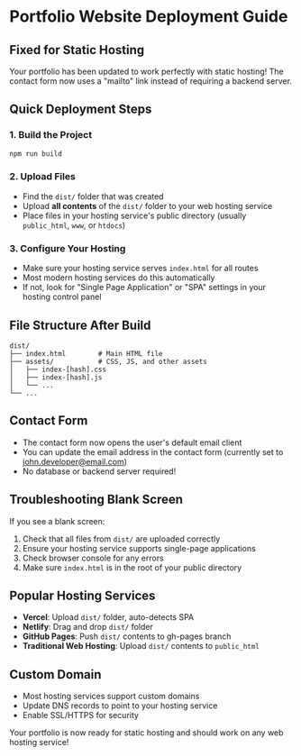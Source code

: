 # Portfolio Website Deployment Guide

## Fixed for Static Hosting

Your portfolio has been updated to work perfectly with static hosting! The contact form now uses a "mailto" link instead of requiring a backend server.

## Quick Deployment Steps

### 1. Build the Project
```bash
npm run build
```

### 2. Upload Files
- Find the `dist/` folder that was created
- Upload **all contents** of the `dist/` folder to your web hosting service
- Place files in your hosting service's public directory (usually `public_html`, `www`, or `htdocs`)

### 3. Configure Your Hosting
- Make sure your hosting service serves `index.html` for all routes
- Most modern hosting services do this automatically
- If not, look for "Single Page Application" or "SPA" settings in your hosting control panel

## File Structure After Build
```
dist/
├── index.html        # Main HTML file
├── assets/           # CSS, JS, and other assets
│   ├── index-[hash].css
│   ├── index-[hash].js
│   └── ...
└── ...
```

## Contact Form
- The contact form now opens the user's default email client
- You can update the email address in the contact form (currently set to john.developer@email.com)
- No database or backend server required!

## Troubleshooting Blank Screen
If you see a blank screen:
1. Check that all files from `dist/` are uploaded correctly
2. Ensure your hosting service supports single-page applications
3. Check browser console for any errors
4. Make sure `index.html` is in the root of your public directory

## Popular Hosting Services
- **Vercel**: Upload `dist/` folder, auto-detects SPA
- **Netlify**: Drag and drop `dist/` folder
- **GitHub Pages**: Push `dist/` contents to gh-pages branch
- **Traditional Web Hosting**: Upload `dist/` contents to `public_html`

## Custom Domain
- Most hosting services support custom domains
- Update DNS records to point to your hosting service
- Enable SSL/HTTPS for security

Your portfolio is now ready for static hosting and should work on any web hosting service!